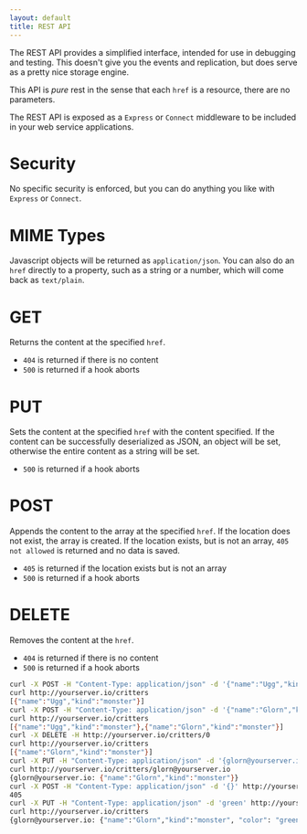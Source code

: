 ```yaml
---
layout: default
title: REST API
---
```


The REST API provides a simplified interface, intended for use in
debugging and testing. This doesn't give you the events and replication,
but does serve as a pretty nice storage engine.

This API is _pure_ rest in the sense that each `href` is a resource,
there are no parameters.

The REST API is exposed as a `Express` or `Connect` middleware to be
included in your web service applications.

# Security

No specific security is enforced, but you can do anything you like with
`Express` or `Connect`.

# MIME Types

Javascript objects will be returned as `application/json`. You can also do 
an `href` directly to a property, such as a string or a number, which will
come back as `text/plain`.

# GET
Returns the content at the specified `href`.

* `404` is returned if there is no content
* `500` is returned if a hook aborts

# PUT
Sets the content at the specified `href` with the content specified. If
the content can be successfully deserialized as JSON, an object will be
set, otherwise the entire content as a string will be set.

* `500` is returned if a hook aborts

# POST
Appends the content to the array at the specified `href`. If the
location does not exist, the array is created. If the location exists,
but is not an array, `405 not allowed` is returned and no data is saved.

* `405` is returned if the location exists but is not an array
* `500` is returned if a hook aborts

# DELETE
Removes the content at the `href`.

* `404` is returned if there is no content
* `500` is returned if a hook aborts

```bash
curl -X POST -H "Content-Type: application/json" -d '{"name":"Ugg","kind":"monster"}' http://yourserver.io/critters
curl http://yourserver.io/critters
[{"name":"Ugg","kind":"monster"}]
curl -X POST -H "Content-Type: application/json" -d '{"name":"Glorn","kind":"monster"}' http://yourserver.io/critters
curl http://yourserver.io/critters
[{"name":"Ugg","kind":"monster"},{"name":"Glorn","kind":"monster"}]
curl -X DELETE -H http://yourserver.io/critters/0
curl http://yourserver.io/critters
[{"name":"Glorn","kind":"monster"}]
curl -X PUT -H "Content-Type: application/json" -d '{glorn@yourserver.io: {"name":"Glorn","kind":"monster"}}' http://yourserver.io/critters
curl http://yourserver.io/critters/glorn@yourserver.io
{glorn@yourserver.io: {"name":"Glorn","kind":"monster"}}
curl -X POST -H "Content-Type: application/json" -d '{}' http://yourserver.io/critters
405
curl -X PUT -H "Content-Type: application/json" -d 'green' http://yourserver.io/critters/glorn@yourserver.io/color
curl http://yourserver.io/critters
{glorn@yourserver.io: {"name":"Glorn","kind":"monster", "color": "green"}}
```
